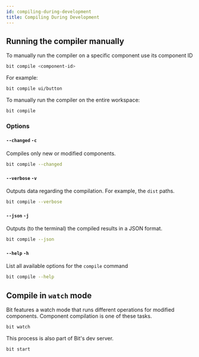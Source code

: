 ```yaml
---
id: compiling-during-development
title: Compiling During Development
---
```


## Running the compiler manually

To manually run the compiler on a specific component use its component ID

```bash
bit compile <component-id>
```

For example:

```bash
bit compile ui/button
```

To manually run the compiler on the entire workspace:

```bash
bit compile
```

### Options

#### `--changed` `-c`

Compiles only new or modified components.

```bash
bit compile --changed
```

#### `--verbose` `-v`

Outputs data regarding the compilation. For example, the `dist` paths.

```bash
bit compile --verbose
```

#### `--json` `-j`

Outputs (to the terminal) the compiled results in a JSON format.

```bash
bit compile --json
```

#### `--help` `-h`

List all available options for the `compile` command

```bash
bit compile --help
```

## Compile in `watch` mode

Bit features a watch mode that runs different operations for modified components. Component compilation is one of these tasks.

```bash
bit watch
```

This process is also part of Bit's dev server.

```bash
bit start
```
